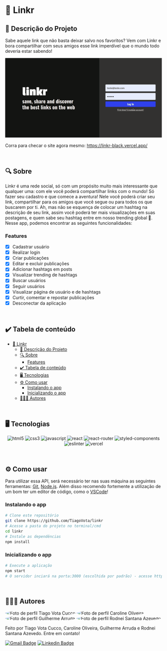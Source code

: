 # 🔗 Linkr
## 🚀 Descrição do Projeto
Sabe aquele link que não basta deixar salvo nos favoritos? Vem com Linkr e bora compartilhar com seus amigos esse link imperdível que o mundo todo deveria estar sabendo!

<p align="center">
	<img alt='linkr usage GIF' src="/public/assets/linkr-usage.gif" />
</p>

Corra para checar o site agora mesmo: https://linkr-black.vercel.app/

<br/>


## 🔍 Sobre
Linkr é uma rede social, só com um propósito muito mais interessante que qualquer uma: com ele você poderá compartilhar links com o mundo! Só fazer seu cadastro e que comece a aventura! Nele você poderá criar seu link, compartilhar para os amigos que você segue ou para todos os que buscarem por ti. Ah, mas não se esquença de colocar um hashtag na descrição de seu link, assim você poderá ter mais visualizações em suas postagens, e quem sabe seu hashtag entre em nosso trending global 🤩. Nesse app, podemos encontrar as seguintes funcionalidades:

### Features
- [x] Cadastrar usuário
- [x] Realizar login
- [x] Criar publicações
- [x] Editar e excluir publicações
- [x] Adicionar hashtags em posts
- [x] Visualizar trending de hashtags
- [x] Buscar usuários
- [x] Seguir usuários
- [x] Visualizar página de usuário e de hashtags
- [x] Curtir, comentar e repostar publicações
- [x] Desconectar da aplicação

<br/>


## ✔️ Tabela de conteúdo
<!--ts-->
- [🔗 Linkr](#-linkr)
	- [🚀 Descrição do Projeto](#-descrição-do-projeto)
	- [🔍 Sobre](#-sobre)
		- [Features](#features)
	- [✔️ Tabela de conteúdo](#️-tabela-de-conteúdo)
	- [🖥 Tecnologias](#-tecnologias)
	- [⚙ Como usar](#-como-usar)
		- [Instalando o app](#instalando-o-app)
		- [Inicializando o app](#inicializando-o-app)
	- [👨🏼‍💻 Autores](#-autores)
<!--te-->

<br/>


## 🖥 Tecnologias
<p align="center">
	<img alt="html5" src="https://img.shields.io/badge/HTML5-E34F26?style=for-the-badge&logo=html5&logoColor=white" />
	<img alt="css3" src="https://img.shields.io/badge/CSS3-1572B6?style=for-the-badge&logo=css3&logoColor=white" />
	<img alt="javascript" src="https://img.shields.io/badge/JavaScript-F7DF1E?style=for-the-badge&logo=javascript&logoColor=black" />
  <img alt="react" src="https://img.shields.io/badge/React-20232A?style=for-the-badge&logo=react&logoColor=61DAFB"/>
  <img alt="react-router" src="https://img.shields.io/badge/React_Router-CA4245?style=for-the-badge&logo=react-router&logoColor=white"/>
  <img alt="styled-components" src="https://img.shields.io/badge/styled--components-DB7093?style=for-the-badge&logo=styled-components&logoColor=white"/>
  <img alt="eslinter" src="https://img.shields.io/badge/eslint-3A33D1?style=for-the-badge&logo=eslint&logoColor=white"/>
	<img alt="vercel" src="https://img.shields.io/badge/Vercel-000000?style=for-the-badge&logo=vercel&logoColor=white" />
</p>

<br/>


## ⚙ Como usar
Para utilizar essa API, será necessário ter nas suas máquina as seguintes ferramentas:
[Git](https://git-scm.com), [Node.js](https://nodejs.org/en/). 
Além disso recomendo fortemente a utilização de um bom ter um editor de código, como o [VSCode](https://code.visualstudio.com/)!


### Instalando o app
```bash
# Clone este repositório
git clone https://github.com/TiagoVota/linkr
# Acesse a pasta do projeto no terminal/cmd
cd linkr
# Instale as dependências
npm install
```

### Inicializando o app
```bash
# Execute a aplicação
npm start
# O servidor inciará na porta:3000 (escolhida por padrão) - acesse http://localhost:3000 
```

<br/>


## 👨🏼‍💻 Autores
<img style="border-radius: 50%;" src="https://avatars.githubusercontent.com/u/56308226?v=4" width="100px;" alt="Foto de perfil Tiago Vota Cucco"/>
<img style="border-radius: 50%;" src="https://avatars.githubusercontent.com/u/93656802?v=4" width="100px;" alt="Foto de perfil Caroline Oliveira"/>
<img style="border-radius: 50%;" src="https://avatars.githubusercontent.com/u/93676210?v=4" width="100px;" alt="Foto de perfil Guilherme Arruda"/>
<img style="border-radius: 50%;" src="https://avatars.githubusercontent.com/u/93785626?v=4" width="100px;" alt="Foto de perfil Rodnei Santana Azevedo"/>

Feito por Tiago Vota Cucco, Caroline Oliveira, Guilherme Arruda e 
Rodnei Santana Azevedo. Entre em contato!

[![Gmail Badge](https://img.shields.io/badge/-tiagovotacucco@gmail.com-c14438?style=flat&logo=Gmail&logoColor=white&link=mailto:tiagovotacucco@gmail.com)](mailto:tiagovotacucco@gmail.com)
[![Linkedin Badge](https://img.shields.io/badge/-Tiago-Vota?style=flat&logo=Linkedin&logoColor=white&color=blue&link=https://www.linkedin.com/in/tiago-vota-cucco)](https://www.linkedin.com/in/tiago-vota-cucco) 

<br/><br/>

